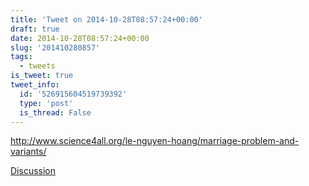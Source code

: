 ```yaml
---
title: 'Tweet on 2014-10-28T08:57:24+00:00'
draft: true
date: 2014-10-28T08:57:24+00:00
slug: '201410280857'
tags:
  - tweets
is_tweet: true
tweet_info:
  id: '526915604519739392'
  type: 'post'
  is_thread: False
---
```




<http://www.science4all.org/le-nguyen-hoang/marriage-problem-and-variants/>

[Discussion](https://x.com/sytelus/status/526915604519739392)
